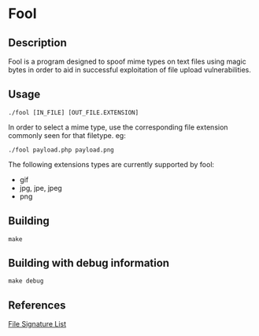 # Fool

## Description
Fool is a program designed to spoof mime types on text files using magic bytes in order to aid in successful exploitation of file upload vulnerabilities.

## Usage
```
./fool [IN_FILE] [OUT_FILE.EXTENSION]
```
In order to select a mime type, use the corresponding file extension commonly seen for that filetype.
eg:
```
./fool payload.php payload.png
```

The following extensions types are currently supported by fool:
- gif
- jpg, jpe, jpeg
- png

## Building
```
make
```

## Building with debug information
```
make debug
```

## References
[File Signature List](https://www.garykessler.net/library/file_sigs.html)
